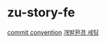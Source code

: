 # zu-story-fe

[commit convention](https://github.com/ondal-house/zu-story/wiki/commit-convention)
[개발환경 세팅](https://github.com/ondal-house/zu-story-fe/wiki/%EA%B0%9C%EB%B0%9C%ED%99%98%EA%B2%BD-%EC%84%B8%ED%8C%85)
